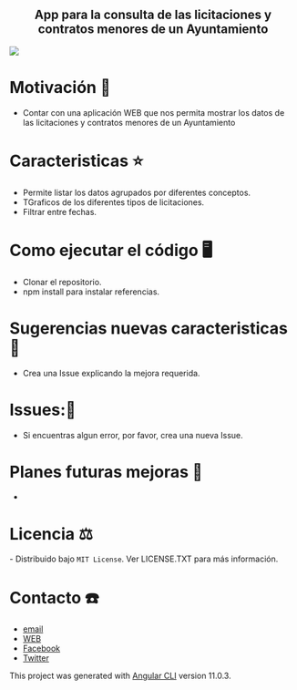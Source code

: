 <h2 align='center'> App para la consulta de las licitaciones y contratos menores de un Ayuntamiento </h2>
<img src='https://res.cloudinary.com/dabrencx7/image/upload/v1629558986/Licitaciones/Licitaciones_kelgdt.jpg'/>

# Motivación 💪
<ul>
  <li>Contar con una aplicación WEB que nos permita mostrar los datos de las licitaciones y contratos menores de un Ayuntamiento</li>
  </li>
 </ul>

# Caracteristicas ⭐


<ul>
  <li>Permite listar los datos agrupados por diferentes conceptos.</li>
   <li>TGraficos de los diferentes tipos de licitaciones.</li>
   <li>Filtrar entre fechas.</li>
  </li>
 </ul>

# Como ejecutar el código 🖥

- Clonar el repositorio.
- npm install para instalar referencias.


# Sugerencias nuevas caracteristicas💎

- Crea una Issue explicando la mejora requerida.

# Issues:🐛

- Si encuentras algun error, por favor, crea una nueva Issue.

# Planes futuras mejoras 📆

- 

# Licencia ⚖

️- Distribuido bajo ```MIT License```. Ver LICENSE.TXT para más información.

# Contacto ☎️

- <a href= 'mailto:info@ocmjerez.org'> email </a>
- <a href= 'https://w.ocmjerez.org' target="_blank"> WEB</a>
- <a href= 'https://www.facebook.com/OcmJerez/'> Facebook </a>
- <a href= 'https://twitter.com/ocmjerez'> Twitter </a>




This project was generated with [Angular CLI](https://github.com/angular/angular-cli) version 11.0.3.


